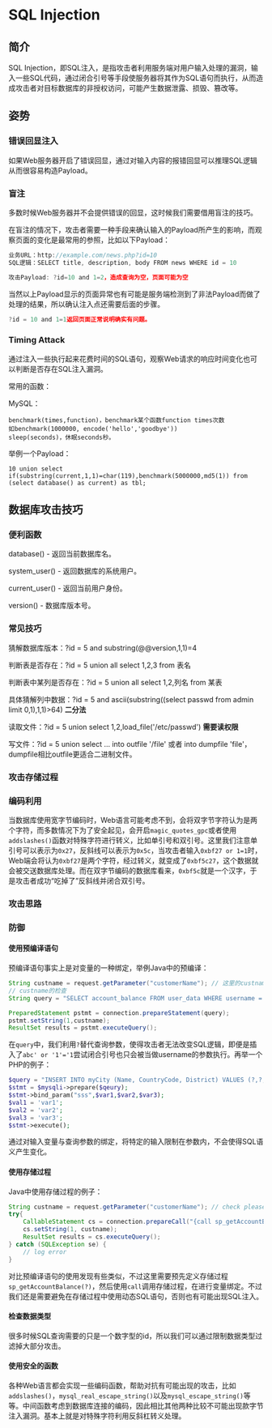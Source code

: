 # SQL Injection

## 简介

SQL Injection，即SQL注入，是指攻击者利用服务端对用户输入处理的漏洞，输入一些SQL代码，通过闭合引号等手段使服务器将其作为SQL语句而执行，从而造成攻击者对目标数据库的非授权访问，可能产生数据泄露、损毁、篡改等。

## 姿势

### 错误回显注入

如果Web服务器开启了错误回显，通过对输入内容的报错回显可以推理SQL逻辑从而很容易构造Payload。

### 盲注

多数时候Web服务器并不会提供错误的回显，这时候我们需要借用盲注的技巧。

在盲注的情况下，攻击者需要一种手段来确认输入的Payload所产生的影响，而观察页面的变化是最常用的参照，比如以下Payload：

```js
业务URL：http://example.com/news.php?id=10
SQL逻辑：SELECT title, description, body FROM news WHERE id = 10

攻击Payload: ?id=10 and 1=2，造成查询为空，页面可能为空
```

当然以上Payload显示的页面异常也有可能是服务端检测到了非法Payload而做了处理的结果，所以确认注入点还需要后面的步骤。

```js
?id = 10 and 1=1返回页面正常说明确实有问题。
```

### Timing Attack

通过注入一些执行起来花费时间的SQL语句，观察Web请求的响应时间变化也可以判断是否存在SQL注入漏洞。

常用的函数：

MySQL：

```
benchmark(times,function)，benchmark某个函数function times次数
如benchmark(1000000, encode('hello','goodbye'))
sleep(seconds)，休眠seconds秒。
```

举例一个Payload：

```
10 union select if(substring(current,1,1)=char(119),benchmark(5000000,md5(1)) from (select database() as current) as tbl;
```

## 数据库攻击技巧

### 便利函数

database\(\) - 返回当前数据库名。

system\_user\(\) - 返回数据库的系统用户。

current\_user\(\) - 返回当前用户身份。

version\(\) - 数据库版本号。

### 常见技巧

猜解数据库版本：?id = 5 and substring\(@@version,1,1\)=4

判断表是否存在：?id = 5 union all select 1,2,3 from 表名

判断表中某列是否存在：?id = 5 union all select 1,2,列名 from 某表

具体猜解列中数据：?id = 5 and ascii\(substring\(\(select passwd from admin limit 0,1\),1,1\)&gt;64\) **二分法**

读取文件：?id = 5 union select 1,2,load\_file\('/etc/passwd'\) **需要读权限**

写文件：?id = 5 union select ... into outfile '/file' 或者 into dumpfile 'file'，dumpfile相比outfile更适合二进制文件。

### 攻击存储过程

### 编码利用

当数据库使用宽字节编码时，Web语言可能考虑不到，会将双字节字符认为是两个字符，而多数情况下为了安全起见，会开启`magic_quotes_gpc`或者使用`addslashes()`函数对特殊字符进行转义，比如单引号和双引号。这里我们注意单引号可以表示为`0x27`，反斜线可以表示为`0x5c`，当攻击者输入`0xbf27 or 1=1`时，Web端会将认为`0xbf27`是两个字符，经过转义，就变成了`0xbf5c27`，这个数据就会被交送数据库处理。而在双字节编码的数据库看来，`0xbf5c`就是一个汉字，于是攻击者成功“吃掉了”反斜线并闭合双引号。

### 攻击思路

### 防御

#### 使用预编译语句

预编译语句事实上是对变量的一种绑定，举例Java中的预编译：

```java
String custname = request.getParameter("customerName"); // 这里的custname需要好好被检查
// custname的检查
String query = "SELECT account_balance FROM user_data WHERE username = ?";

PreparedStatement pstmt = connection.prepareStatement(query);
pstmt.setString(1,custname);
ResultSet results = pstmt.executeQuery();
```

在`query`中，我们利用`?`替代查询参数，使得攻击者无法改变SQL逻辑，即便是插入了`abc' or '1'='1`尝试闭合引号也只会被当做username的参数执行。再举一个PHP的例子：

```php
$query = "INSERT INTO myCity (Name, CountryCode, District) VALUES (?,?,?)";
$stmt = $mysqli->prepare($qeury);
$stmt->bind_param("sss",$var1,$var2,$var3);
$val1 = 'var1';
$val2 = 'var2';
$val3 = 'var3';
$stmt->execute();
```

通过对输入变量与查询参数的绑定，将特定的输入限制在参数内，不会使得SQL语义产生变化。

#### 使用存储过程

Java中使用存储过程的例子：

```java
String custname = request.getParameter("customerName"); // check please
try{
    CallableStatement cs = connection.prepareCall("{call sp_getAccountBalance(?)}");
    cs.setString(1, custname);
    ResultSet results = cs.executeQuery();
} catch (SQLException se) {
    // log error
}
```

对比预编译语句的使用发现有些类似，不过这里需要预先定义存储过程`sp_getAccountBalance(?)`，然后使用`call`调用存储过程，在进行变量绑定。不过我们还是需要避免在存储过程中使用动态SQL语句，否则也有可能出现SQL注入。

#### 检查数据类型

很多时候SQL查询需要的只是一个数字型的id，所以我们可以通过限制数据类型过滤掉大部分攻击。

#### 使用安全的函数

各种Web语言都会实现一些编码函数，帮助对抗有可能出现的攻击，比如`addslashes()`，`mysql_real_escape_string()`以及`mysql_escape_string()`等等。中间函数考虑到数据库连接的编码，因此相比其他两种比较不可能出现款字节注入漏洞。基本上就是对特殊字符利用反斜杠转义处理。

